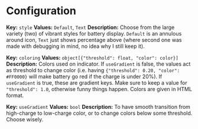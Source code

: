 # Configuration

**Key:** `style`
**Values:** `Default`, `Text`
**Description:** Choose from the large variety (two) of vibrant styles for battery display. `Default` is an annulous around icon, `Text` just shows percentage above (where second one was made with debugging in mind, no idea why I still keep it).

**Key:** `coloring`
**Values:** `object[{"threshold": float, "color": color}]`
**Description:** Colors used on indicator. If `useGradient` is false, the values act as threshold to change color (i.e. having `{"threshold": 0.20, "color": #FF0000}` will make battery go red if the charge is under 20%). If `useGradient` is true, these are gradient keys. Make sure to keep a value for `"threshold": 1.0`, otherwise funny things happen. Colors are given in HTML format.

**Key:** `useGradient`
**Values:** `bool`
**Description:** To have smooth transition from high-charge to low-charge color, or to change colors below some threshold. Choose wisely.